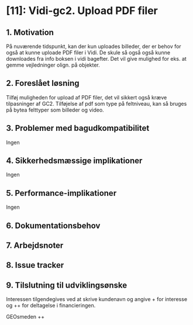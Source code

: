# [11]: Vidi-gc2. Upload PDF filer

## 1. Motivation

På nuværende tidspunkt, kan der kun uploades billeder, der er behov for også at kunne uploade PDF filer i Vidi. De skule så også også kunne downloades fra info boksen i vidi bagefter. Det vil give mulighed for eks. at gemme vejledninger olign. på objekter.

## 2. Foreslået løsning  
Tilføj muligheden for upload af PDF filer, det vil sikkert også kræve tilpasninger af GC2. Tilføjelse af pdf som type på feltniveau, kan så bruges på bytea felttyper som billeder og video.

## 3. Problemer med bagudkompatibilitet
Ingen

## 4. Sikkerhedsmæssige implikationer
Ingen

## 5. Performance-implikationer
Ingen

## 6. Dokumentationsbehov

## 7. Arbejdsnoter

## 8. Issue tracker

## 9. Tilslutning til udviklingsønske
Interessen tilgendegives ved at skrive kundenavn og angive + for interesse og ++ for deltagelse i financieringen.

GEOsmeden ++

